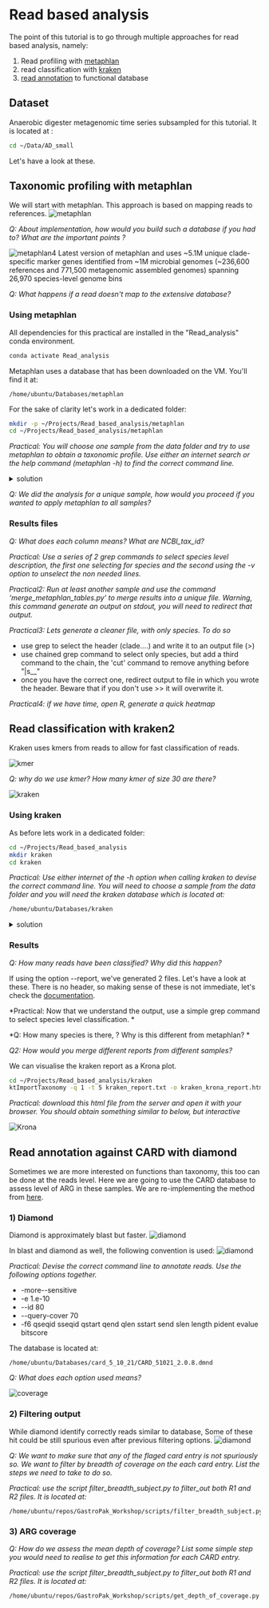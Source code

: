 # Read based  analysis
The point of this tutorial is to go through multiple approaches for read based analysis, namely:

 1. Read profiling with [metaphlan](https://huttenhower.sph.harvard.edu/metaphlan/)
 2. read classification with [kraken](https://github.com/DerrickWood/kraken2/wiki)
 3. [read annotation](https://www.nature.com/articles/s41467-023-36633-7#Sec18) to functional database

## Dataset
Anaerobic digester metagenomic time series subsampled for this tutorial. It is located at :
```bash
cd ~/Data/AD_small
```
Let's have a look at these.

## Taxonomic profiling with metaphlan

We will start with metaphlan. This approach is based on mapping reads to references. 
![metaphlan](/Figures/metaphlan.png)

*Q: About implementation, how would you build such a database if you had to? What are the important points ?*

![metaphlan4](/Figures/metaphlan4.png)
Latest version of metaphlan and uses ~5.1M unique clade-specific marker genes identified from ~1M microbial genomes (~236,600 references and 771,500 metagenomic assembled genomes) spanning 26,970 species-level genome bins

*Q: What happens if a read doesn't map to the extensive database?*

### Using metaphlan 
All dependencies for this practical are installed in the "Read_analysis" conda environment. 

```bash
conda activate Read_analysis
```
Metaphlan uses a database that has been downloaded on the VM. You'll find it at:

    /home/ubuntu/Databases/metaphlan

For the sake of clarity let's work in a dedicated folder:
```bash
mkdir -p ~/Projects/Read_based_analysis/metaphlan 
cd ~/Projects/Read_based_analysis/metaphlan
```

*Practical: You will choose one sample from the data folder and try to use metaphlan to obtain a taxonomic profile. Use either an internet search or the help command (metaphlan -h) to find the correct command line.*

<details><summary> solution</summary>
<p>

```
metaphlan metagenome_1.fastq,metagenome_2.fastq --bowtie2db path_to_metaphlan_db --bowtieout out.bz2 --nproc 5 --input_type fastq -o profiled_metagenome.txt
```

</p>
</details>

*Q: We did the analysis for a unique sample, how would you proceed if you wanted to apply metaphlan to all samples?*

### Results files 

*Q: What does each column means? What are NCBI_tax_id?*

*Practical: Use a series of 2 grep commands to select species level description, the first one selecting for species and the second using the -v option to unselect the non needed lines.*

*Practical2: Run at least another sample and use the command 'merge_metaphlan_tables.py' to merge results into a unique file. Warning, this command generate an output on stdout, you will need to redirect that output.* 

*Practical3: Lets generate a cleaner file, with only species. To do so*
 - use grep to select the header (clade....) and write it to an output file (>)
 - use chained grep command to select only species, but add a third command to the chain, the 'cut' command to remove anything before "|s__"
 - once you have the correct one, redirect output to file in which you wrote the header. Beware that if you don't use >> it will overwrite it.

*Practical4: if we have time, open R, generate a quick heatmap*

## Read classification with kraken2
Kraken uses kmers from reads to allow for fast classification of reads. 

![kmer](/Figures/kmer.png)

*Q: why do we use kmer? How many kmer of size 30 are there?*

![kraken](/Figures/kraken.png)

### Using kraken
As before lets work in a dedicated folder:

```bash
cd ~/Projects/Read_based_analysis 
mkdir kraken
cd kraken
```
*Practical: Use either internet of the -h option when calling kraken to devise the correct command line. You will need to choose a sample from the data folder and you will need the kraken database which is located at:*
 
 ```bash
 /home/ubuntu/Databases/kraken
```
 
<details><summary> solution</summary>
<p>

```
kraken2 --db ~/Databases/kraken R1.fastq R2.fastq --threads 8 --use-names --report report.txt --output sample
```

</p>
</details>
 
### Results

*Q: How many reads have been classified? Why did this happen?*

If using the option --report, we've generated 2 files. Let's have a look at these. There is no header, so making sense of these is not immediate, let's check the [documentation](https://github.com/DerrickWood/kraken2/blob/master/docs/MANUAL.markdown).
 
*Practical: Now that we understand the output, use a simple grep command to select species level classification. *

*Q: How many species is there, ? Why is this different from metaphlan? *

*Q2: How would you merge different reports from different samples?*

We can visualise the kraken report as a Krona plot. 

```bash
cd ~/Projects/Read_based_analysis/kraken
ktImportTaxonomy -q 1 -t 5 kraken_report.txt -o kraken_krona_report.html
```

*Practical: download this html file from the server and open it with your browser. You should obtain something similar to below, but interactive*

![Krona](/Figures/Krona.png)

## Read annotation against CARD with diamond
Sometimes we are more interested on functions than taxonomy, this too can be done at the reads level. Here we are going to use the CARD database to assess level of ARG in these samples. We are re-implementing the method from [here](https://www.nature.com/articles/s41467-023-36633-7#Sec18).

### 1) Diamond

Diamond is approximately blast but faster.
![diamond](/Figures/diamond.png)

In blast and diamond as well, the following convention is used:
![diamond](/Figures/diamond1.png)

*Practical: Devise the correct command line to annotate reads. Use the following options together.*

 - -more--sensitive
 - -e 1.e-10 
 - --id 80
 - --query-cover 70
 - -f6 qseqid sseqid qstart qend qlen sstart send slen length pident evalue bitscore

The database is located at:

    /home/ubuntu/Databases/card_5_10_21/CARD_51021_2.0.8.dmnd

*Q: What does each option used means?*

![coverage](/Figures/cov_explained.png)

### 2) Filtering output

While diamond identify correctly reads similar to database, Some of these hit could be still spurious even after previous filtering options. 
![diamond](/Figures/diamond2.png)

*Q: We want to make sure that any of the flaged card entry is not spuriously so. We want to filter by breadth of coverage on the each card entry. List the steps we need to take to do so.*   

*Practical: use the script filter_breadth_subject.py to filter_out both R1 and R2 files. It is located at:*

    /home/ubuntu/repos/GastroPak_Workshop/scripts/filter_breadth_subject.py

### 3) ARG coverage
*Q: How do we assess the mean depth of coverage? List some simple step you would need to realise to get this information for each CARD entry.*

*Practical: use the script filter_breadth_subject.py to filter_out both R1 and R2 files. It is located at:*

    /home/ubuntu/repos/GastroPak_Workshop/scripts/get_depth_of_coverage.py
